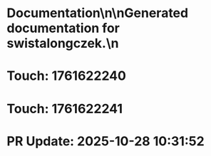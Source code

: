 # Documentation\n\nGenerated documentation for swistalongczek.\n

# Touch: 1761622240

# Touch: 1761622241

# PR Update: 2025-10-28 10:31:52
